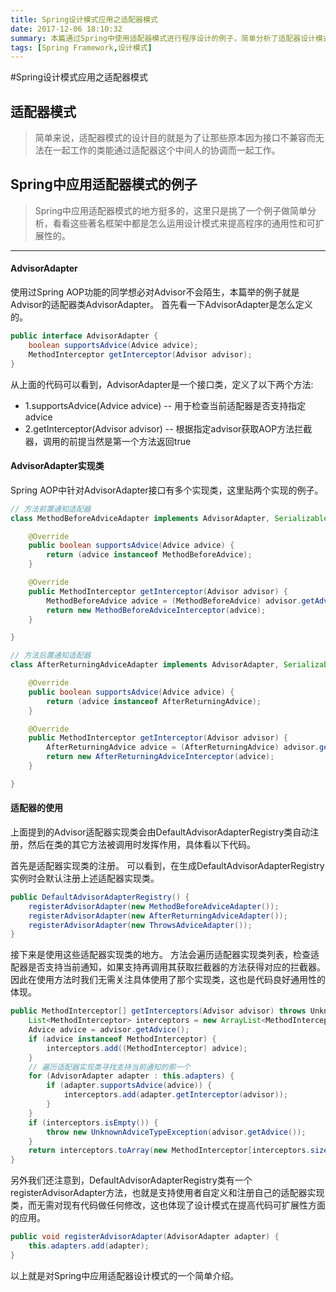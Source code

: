 ```yaml
---
title: Spring设计模式应用之适配器模式
date: 2017-12-06 18:10:32
summary: 本篇通过Spring中使用适配器模式进行程序设计的例子，简单分析了适配器设计模式在Spring中的应用。
tags: [Spring Framework,设计模式]
---
```

#Spring设计模式应用之适配器模式
## 适配器模式
> 简单来说，适配器模式的设计目的就是为了让那些原本因为接口不兼容而无法在一起工作的类能通过适配器这个中间人的协调而一起工作。

## Spring中应用适配器模式的例子
> Spring中应用适配器模式的地方挺多的，这里只是挑了一个例子做简单分析，看看这些著名框架中都是怎么运用设计模式来提高程序的通用性和可扩展性的。

***

#### AdvisorAdapter
使用过Spring AOP功能的同学想必对Advisor不会陌生，本篇举的例子就是Advisor的适配器类AdvisorAdapter。
首先看一下AdvisorAdapter是怎么定义的。
```java
public interface AdvisorAdapter {
	boolean supportsAdvice(Advice advice);
	MethodInterceptor getInterceptor(Advisor advisor);
}
```

从上面的代码可以看到，AdvisorAdapter是一个接口类，定义了以下两个方法:

* 1.supportsAdvice(Advice advice) -- 用于检查当前适配器是否支持指定advice
* 2.getInterceptor(Advisor advisor) -- 根据指定advisor获取AOP方法拦截器，调用的前提当然是第一个方法返回true

#### AdvisorAdapter实现类
Spring AOP中针对AdvisorAdapter接口有多个实现类，这里贴两个实现的例子。
```java
// 方法前置通知适配器
class MethodBeforeAdviceAdapter implements AdvisorAdapter, Serializable {

	@Override
	public boolean supportsAdvice(Advice advice) {
		return (advice instanceof MethodBeforeAdvice);
	}

	@Override
	public MethodInterceptor getInterceptor(Advisor advisor) {
		MethodBeforeAdvice advice = (MethodBeforeAdvice) advisor.getAdvice();
		return new MethodBeforeAdviceInterceptor(advice);
	}

}
```

```java
// 方法后置通知适配器
class AfterReturningAdviceAdapter implements AdvisorAdapter, Serializable {

	@Override
	public boolean supportsAdvice(Advice advice) {
		return (advice instanceof AfterReturningAdvice);
	}

	@Override
	public MethodInterceptor getInterceptor(Advisor advisor) {
		AfterReturningAdvice advice = (AfterReturningAdvice) advisor.getAdvice();
		return new AfterReturningAdviceInterceptor(advice);
	}

}
```

#### 适配器的使用
上面提到的Advisor适配器实现类会由DefaultAdvisorAdapterRegistry类自动注册，然后在类的其它方法被调用时发挥作用，具体看以下代码。

首先是适配器实现类的注册。
可以看到，在生成DefaultAdvisorAdapterRegistry实例时会默认注册上述适配器实现类。
```java
public DefaultAdvisorAdapterRegistry() {
	registerAdvisorAdapter(new MethodBeforeAdviceAdapter());
	registerAdvisorAdapter(new AfterReturningAdviceAdapter());
	registerAdvisorAdapter(new ThrowsAdviceAdapter());
}
```
接下来是使用这些适配器实现类的地方。
方法会遍历适配器实现类列表，检查适配器是否支持当前通知，如果支持再调用其获取拦截器的方法获得对应的拦截器。因此在使用方法时我们无需关注具体使用了那个实现类，这也是代码良好通用性的体现。
```java
public MethodInterceptor[] getInterceptors(Advisor advisor) throws UnknownAdviceTypeException {
	List<MethodInterceptor> interceptors = new ArrayList<MethodInterceptor>(3);
	Advice advice = advisor.getAdvice();
	if (advice instanceof MethodInterceptor) {
		interceptors.add((MethodInterceptor) advice);
	}
	// 遍历适配器实现类寻找支持当前通知的那一个
	for (AdvisorAdapter adapter : this.adapters) {
		if (adapter.supportsAdvice(advice)) {
			interceptors.add(adapter.getInterceptor(advisor));
		}
	}
	if (interceptors.isEmpty()) {
		throw new UnknownAdviceTypeException(advisor.getAdvice());
	}
	return interceptors.toArray(new MethodInterceptor[interceptors.size()]);
}
```
另外我们还注意到，DefaultAdvisorAdapterRegistry类有一个registerAdvisorAdapter方法，也就是支持使用者自定义和注册自己的适配器实现类，而无需对现有代码做任何修改，这也体现了设计模式在提高代码可扩展性方面的应用。
```java
public void registerAdvisorAdapter(AdvisorAdapter adapter) {
	this.adapters.add(adapter);
}
```

以上就是对Spring中应用适配器设计模式的一个简单介绍。

